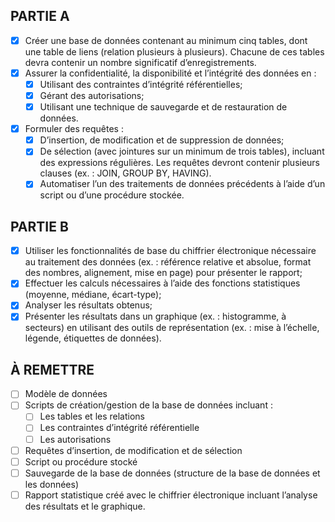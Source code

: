 PARTIE A
--------

- [x] Créer une base de données contenant au minimum cinq tables, dont une table de liens (relation plusieurs à plusieurs). Chacune de ces tables devra contenir un nombre significatif d’enregistrements.
- [x] Assurer la confidentialité, la disponibilité et l’intégrité des données en :
    - [x] Utilisant des contraintes d’intégrité référentielles;
    - [x] Gérant des autorisations;
    - [x] Utilisant une technique de sauvegarde et de restauration de données.
- [x] Formuler des requêtes :
    - [x] D’insertion, de modification et de suppression de données;
    - [x] De sélection (avec jointures sur un minimum de trois tables), incluant des expressions régulières. Les requêtes devront contenir plusieurs clauses (ex. : JOIN, GROUP BY, HAVING).
    - [x] Automatiser l’un des traitements de données précédents à l’aide d’un script ou d’une procédure stockée.

PARTIE B
--------

- [x] Utiliser les fonctionnalités de base du chiffrier électronique nécessaire au traitement des données (ex. : référence relative et absolue, format des nombres, alignement, mise en page) pour présenter le rapport;
- [x] Effectuer les calculs nécessaires à l’aide des fonctions statistiques (moyenne, médiane, écart-type);
- [x] Analyser les résultats obtenus;
- [x] Présenter les résultats dans un graphique (ex. : histogramme, à secteurs) en utilisant des outils de représentation (ex. : mise à l’échelle, légende, étiquettes de données).

À REMETTRE
----------

- [ ] Modèle de données
- [ ] Scripts de création/gestion de la base de données incluant :
    - [ ] Les tables et les relations
    - [ ] Les contraintes d’intégrité référentielle
    - [ ] Les autorisations
- [ ] Requêtes d’insertion, de modification et de sélection
- [ ] Script ou procédure stocké
- [ ] Sauvegarde de la base de données (structure de la base de données et les données)
- [ ] Rapport statistique créé avec le chiffrier électronique incluant l’analyse des résultats et le graphique. 